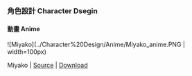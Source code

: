 ### 角色設計 Character Dsegin

#### 動畫 Anime
![Miyako](../Character%20Design/Anime/Miyako_anime.PNG | width=100px)

 Miyako | [Source](http://www.nanabunnonijyuuni.com/assets/img/chara/01_miyako/img_chara_anime.png) | [Download](https://github.com/LYHPandaKing/227PhotoBackup/raw/master/Character%20Design/Anime/Miyako_anime.PNG)
 
 
